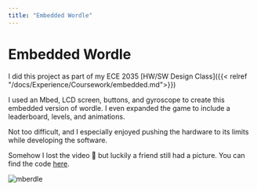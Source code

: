 ```yaml
---
title: "Embedded Wordle"
---
```


# Embedded Wordle

I did this project as part of my ECE 2035 [HW/SW Design Class]({{< relref "/docs/Experience/Coursework/embedded.md">}})

I used an Mbed, LCD screen, buttons, and gyroscope to create this embedded version of wordle. I even expanded the game to include a leaderboard, levels, and animations.

Not too difficult, and I especially enjoyed pushing the hardware to its limits while developing the software.

Somehow I lost the video :thinking: but luckily a friend still had a picture. You can find the code [here](https://github.com/Ritarka/Mberdle).

![mberdle](/mberdle.jpeg)